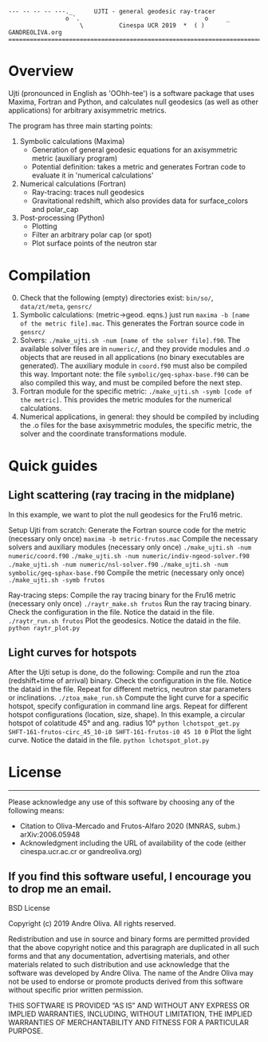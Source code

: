 ```
--- -- -- -- ---._      UJTI - general geodesic ray-tracer             
                o `.                                   o     _         
                    \          Cinespa UCR 2019  *  ( ) GANDREOLIVA.org
=======================================================================
```

# Overview
Ujti (pronounced in English as 'OOhh-tee') is a software package that uses Maxima, Fortran and Python, and calculates null geodesics (as well as other applications) for arbitrary axisymmetric metrics.

The program has three main starting points:

1. Symbolic calculations (Maxima)
    *    Generation of general geodesic equations for an axisymmetric metric (auxiliary program)
    *    Potential definition: takes a metric and generates Fortran code to evaluate it in 'numerical calculations'
2. Numerical calculations (Fortran)
    *    Ray-tracing: traces null geodesics
    *    Gravitational redshift, which also provides data for surface_colors and polar_cap
3. Post-processing (Python)
    *    Plotting
    *    Filter an arbitrary polar cap (or spot)
    *    Plot surface points of the neutron star

# Compilation
0.    Check that the following (empty) directories exist: `bin/so/`, `data/zt/meta`, `gensrc/`
1.    Symbolic calculations: (metric->geod. eqns.) just run `maxima -b [name of the metric file].mac`. This generates the Fortran source code in `gensrc/`
2.    Solvers: `./make_ujti.sh -num [name of the solver file].f90`. The available solver files are in `numeric/`, and they provide modules and .o objects that are reused in all applications (no binary executables are generated). The auxiliary module in `coord.f90` must also be compiled this way. Important note: the file `symbolic/geq-sphax-base.f90` can be also compiled this way, and must be compiled before the next step.
3.    Fortran module for the specific metric: `./make_ujti.sh -symb [code of the metric]`. This provides the metric modules for the numerical calculations.
4.    Numerical applications, in general: they should be compiled by including the .o files for the base axisymmetric modules, the specific metric, the solver and the coordinate transformations module.


# Quick guides
## Light scattering (ray tracing in the midplane)
In this example, we want to plot the null geodesics for the Fru16 metric.

Setup Ujti from scratch:
Generate the Fortran source code for the metric (necessary only once)
`maxima -b metric-frutos.mac`
Compile the necessary solvers and auxiliary modules (necessary only once)
`./make_ujti.sh -num numeric/coord.f90`
`./make_ujti.sh -num numeric/indiv-ngeod-solver.f90`
`./make_ujti.sh -num numeric/nsl-solver.f90`
`./make_ujti.sh -num symbolic/geq-sphax-base.f90`
Compile the metric (necessary only once)
`./make_ujti.sh -symb frutos`

Ray-tracing steps:
Compile the ray tracing binary for the Fru16 metric (necessary only once)
`./raytr_make.sh frutos`
Run the ray tracing binary. Check the configuration in the file. Notice the dataid in the file.
`./raytr_run.sh frutos`
Plot the geodesics. Notice the dataid in the file.
`python raytr_plot.py`

## Light curves for hotspots
After the Ujti setup is done, do the following:
Compile and run the ztoa (redshift+time of arrival) binary. Check the configuration in the file. Notice the dataid in the file. Repeat for different metrics, neutron star parameters or inclinations.
`./ztoa_make_run.sh`
Compute the light curve for a specific hotspot, specify configuration in command line args. Repeat for different hotspot configurations (location, size, shape). In this example, a circular hotspot of colatitude 45° and ang. radius 10°
`python lchotspot_get.py SHFT-161-frutos-circ_45_10-i0 SHFT-161-frutos-i0 45 10 0`
Plot the light curve. Notice the dataid in the file.
`python lchotspot_plot.py`


# License
---
Please acknowledge any use of this software by choosing any of the following means:
*    Citation to Oliva-Mercado and Frutos-Alfaro 2020 (MNRAS, subm.) arXiv:2006.05948
*    Acknowledgment including the URL of availability of the code (either cinespa.ucr.ac.cr or gandreoliva.org)

If you find this software useful, I encourage you to drop me an email.
---

BSD License

Copyright (c) 2019 Andre Oliva.
All rights reserved.

Redistribution and use in source and binary forms are permitted
provided that the above copyright notice and this paragraph are
duplicated in all such forms and that any documentation, advertising
materials, and other materials related to such distribution and use
acknowledge that the software was developed by Andre Oliva. The
name of the Andre Oliva may not be used to endorse or promote
products derived from this software without specific prior written
permission.

THIS SOFTWARE IS PROVIDED “AS IS” AND WITHOUT ANY EXPRESS OR IMPLIED
WARRANTIES, INCLUDING, WITHOUT LIMITATION, THE IMPLIED WARRANTIES OF
MERCHANTABILITY AND FITNESS FOR A PARTICULAR PURPOSE.
